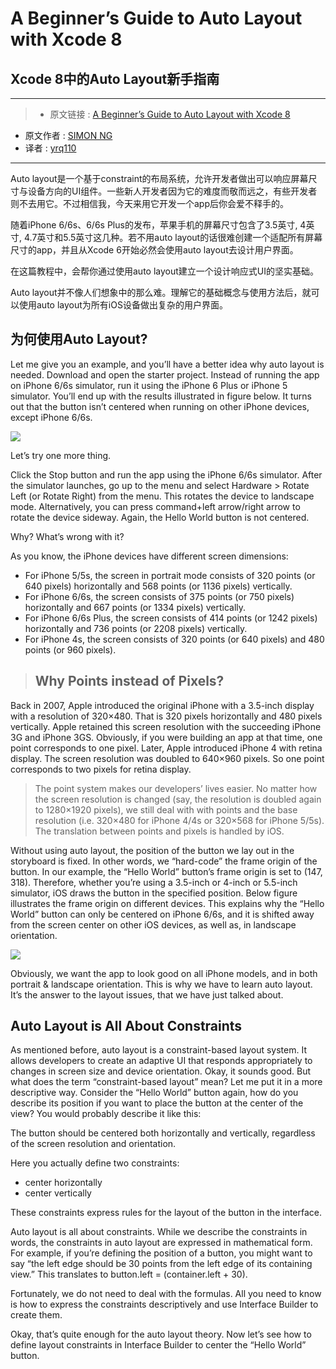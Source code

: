 # A Beginner’s Guide to Auto Layout with Xcode 8
## Xcode 8中的Auto Layout新手指南

***

>* 原文链接 : [A Beginner’s Guide to Auto Layout with Xcode 8](http://www.appcoda.com/auto-layout-guide/)
* 原文作者 : [SIMON NG](http://www.appcoda.com/author/admin/)
* 译者 : [yrq110](https://github.com/yrq110/)

***

Auto layout是一个基于constraint的布局系统，允许开发者做出可以响应屏幕尺寸与设备方向的UI组件。一些新人开发者因为它的难度而敬而远之，有些开发者则不去用它。不过相信我，今天来用它开发一个app后你会爱不释手的。

随着iPhone 6/6s、6/6s Plus的发布，苹果手机的屏幕尺寸包含了3.5英寸, 4英寸, 4.7英寸和5.5英寸这几种。若不用auto layout的话很难创建一个适配所有屏幕尺寸的app，并且从Xcode 6开始必然会使用auto layout去设计用户界面。

在这篇教程中，会帮你通过使用auto layout建立一个设计响应式UI的坚实基础。

Auto layout并不像人们想象中的那么难。理解它的基础概念与使用方法后，就可以使用auto layout为所有iOS设备做出复杂的用户界面。

## 为何使用Auto Layout?

Let me give you an example, and you’ll have a better idea why auto layout is needed. Download and open the starter project. Instead of running the app on iPhone 6/6s simulator, run it using the iPhone 6 Plus or iPhone 5 simulator. You’ll end up with the results illustrated in figure below. It turns out that the button isn’t centered when running on other iPhone devices, except iPhone 6/6s.

![](http://www.appcoda.com/learnswift/images/chapter-3/auto-layout-1.png?12321214124)

Let’s try one more thing.

Click the Stop button and run the app using the iPhone 6/6s simulator. After the simulator launches, go up to the menu and select Hardware > Rotate Left (or Rotate Right) from the menu. This rotates the device to landscape mode. Alternatively, you can press command+left arrow/right arrow to rotate the device sideway. Again, the Hello World button is not centered.

Why? What’s wrong with it?

As you know, the iPhone devices have different screen dimensions:

* For iPhone 5/5s, the screen in portrait mode consists of 320 points (or 640 pixels) horizontally and 568 points (or 1136 pixels) vertically.
* For iPhone 6/6s, the screen consists of 375 points (or 750 pixels) horizontally and 667 points (or 1334 pixels) vertically.
* For iPhone 6/6s Plus, the screen consists of 414 points (or 1242 pixels) horizontally and 736 points (or 2208 pixels) vertically.
* For iPhone 4s, the screen consists of 320 points (or 640 pixels) and 480 points (or 960 pixels).

> ## Why Points instead of Pixels?
Back in 2007, Apple introduced the original iPhone with a 3.5-inch display with a resolution of 320×480. That is 320 pixels horizontally and 480 pixels vertically. Apple retained this screen resolution with the succeeding iPhone 3G and iPhone 3GS. Obviously, if you were building an app at that time, one point corresponds to one pixel. Later, Apple introduced iPhone 4 with retina display. The screen resolution was doubled to 640×960 pixels. So one point corresponds to two pixels for retina display.

> The point system makes our developers’ lives easier. No matter how the screen resolution is changed (say, the resolution is doubled again to 1280×1920 pixels), we still deal with with points and the base resolution (i.e. 320×480 for iPhone 4/4s or 320×568 for iPhone 5/5s). The translation between points and pixels is handled by iOS.

Without using auto layout, the position of the button we lay out in the storyboard is fixed. In other words, we “hard-code” the frame origin of the button. In our example, the “Hello World” button’s frame origin is set to (147, 318). Therefore, whether you’re using a 3.5-inch or 4-inch or 5.5-inch simulator, iOS draws the button in the specified position. Below figure illustrates the frame origin on different devices. This explains why the “Hello World” button can only be centered on iPhone 6/6s, and it is shifted away from the screen center on other iOS devices, as well as, in landscape orientation.

![](http://www.appcoda.com/learnswift/images/chapter-3/auto-layout-2.png?12321214124)

Obviously, we want the app to look good on all iPhone models, and in both portrait & landscape orientation. This is why we have to learn auto layout. It’s the answer to the layout issues, that we have just talked about.

## Auto Layout is All About Constraints

As mentioned before, auto layout is a constraint-based layout system. It allows developers to create an adaptive UI that responds appropriately to changes in screen size and device orientation. Okay, it sounds good. But what does the term “constraint-based layout” mean? Let me put it in a more descriptive way. Consider the “Hello World” button again, how do you describe its position if you want to place the button at the center of the view? You would probably describe it like this:

The button should be centered both horizontally and vertically, regardless of the screen resolution and orientation.

Here you actually define two constraints:

* center horizontally
* center vertically

These constraints express rules for the layout of the button in the interface.

Auto layout is all about constraints. While we describe the constraints in words, the constraints in auto layout are expressed in mathematical form. For example, if you’re defining the position of a button, you might want to say “the left edge should be 30 points from the left edge of its containing view.” This translates to button.left = (container.left + 30).

Fortunately, we do not need to deal with the formulas. All you need to know is how to express the constraints descriptively and use Interface Builder to create them.

Okay, that’s quite enough for the auto layout theory. Now let’s see how to define layout constraints in Interface Builder to center the “Hello World” button.

